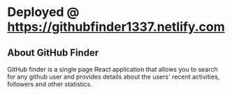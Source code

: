 # Deployed @ https://githubfinder1337.netlify.com 

## About GitHub Finder
GitHub finder is a single page React application that allows you to search for any github user and provides details about the users' recent activities, followers and other statistics.

